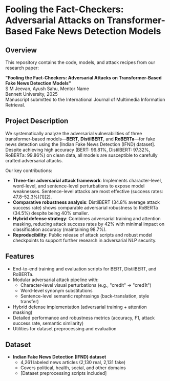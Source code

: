 # Fooling the Fact-Checkers: Adversarial Attacks on Transformer-Based Fake News Detection Models

## Overview
This repository contains the code, models, and attack recipes from our research paper:

**"Fooling the Fact-Checkers: Adversarial Attacks on Transformer-Based Fake News Detection Models"**  
S M Jeevan, Ayush Sahu, Mentor Name  
Bennett University, 2025  
Manuscript submitted to the International Journal of Multimedia Information Retrieval.

## Project Description
We systematically analyze the adversarial vulnerabilities of three transformer-based models—**BERT**, **DistilBERT**, and **RoBERTa**—for fake news detection using the [Indian Fake News Detection (IFND) dataset]. Despite achieving high accuracy (BERT: 99.81%, DistilBERT: 97.32%, RoBERTa: 99.86%) on clean data, all models are susceptible to carefully crafted adversarial attacks.

Our key contributions:

- **Three-tier adversarial attack framework**: Implements character-level, word-level, and sentence-level perturbations to expose model weaknesses. Sentence-level attacks are most effective (success rates: 47.8–52.3%)[1][2].
- **Comparative robustness analysis**: DistilBERT (34.8% average attack success rate) shows comparable adversarial robustness to RoBERTa (34.5%) despite being 40% smaller.
- **Hybrid defense strategy**: Combines adversarial training and attention masking, reducing attack success rates by 42% with minimal impact on classification accuracy (maintaining 98.7%).
- **Reproducibility**: Public release of attack scripts and robust model checkpoints to support further research in adversarial NLP security.

## Features
- End-to-end training and evaluation scripts for BERT, DistilBERT, and RoBERTa.
- Modular adversarial attack pipeline with:
  - Character-level visual perturbations (e.g., "credit" → "cred1t")
  - Word-level synonym substitutions
  - Sentence-level semantic rephrasings (back-translation, style transfer)
- Hybrid defense implementation (adversarial training + attention masking)
- Detailed performance and robustness metrics (accuracy, F1, attack success rate, semantic similarity)
- Utilities for dataset preprocessing and evaluation

## Dataset

- **Indian Fake News Detection (IFND) dataset**
  - 4,261 labeled news articles (2,130 real, 2,131 fake)
  - Covers political, health, social, and other domains
  - [Dataset preprocessing scripts included]
